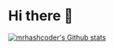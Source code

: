 # Hi there 👋
[![mrhashcoder's Github stats](https://github-readme-stats.vercel.app/api?username=mrhashcoder&show_icons=true&theme=radical)](https://mrhashcoder.xyz)
